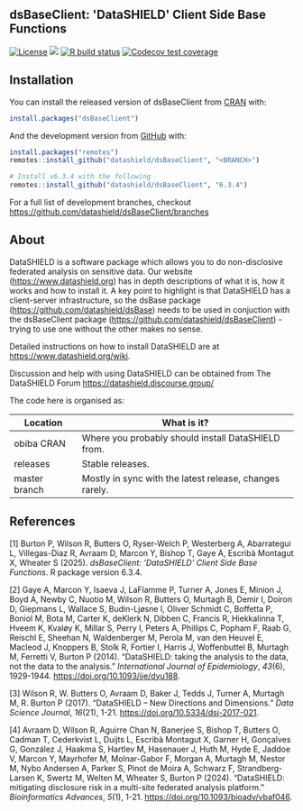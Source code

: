## dsBaseClient: 'DataSHIELD' Client Side Base Functions

[![License](https://img.shields.io/badge/License-GPLv3-blue.svg)](https://www.gnu.org/licenses/gpl-3.0.html)
[![](https://www.r-pkg.org/badges/version/dsBaseClient?color=black)](https://cran.r-project.org/package=dsBaseClient)
[![R build
status](https://github.com/datashield/dsBaseClient/workflows/R-CMD-check/badge.svg)](https://github.com/datashield/dsBaseClient/actions)
[![Codecov test coverage](https://codecov.io/gh/datashield/dsBaseClient/graph/badge.svg)](https://app.codecov.io/gh/datashield/dsBaseClient)

## Installation

You can install the released version of dsBaseClient from
[CRAN](https://cran.r-project.org/package=dsBaseClient) with:

``` r
install.packages("dsBaseClient")
```

And the development version from
[GitHub](https://github.com/datashield/dsBaseClient/) with:
<!-- You can install the development version from [GitHub](https://github.com/) with: -->

``` r
install.packages("remotes")
remotes::install_github("datashield/dsBaseClient", "<BRANCH>")

# Install v6.3.4 with the following
remotes::install_github("datashield/dsBaseClient", "6.3.4")
```

For a full list of development branches, checkout https://github.com/datashield/dsBaseClient/branches


## About

DataSHIELD is a software package which allows you to do non-disclosive federated analysis on sensitive data. Our website (https://www.datashield.org) has in depth descriptions of what it is, how it works and how to install it. A key point to highlight is that DataSHIELD has a client-server infrastructure, so the dsBase package (https://github.com/datashield/dsBase) needs to be used in conjuction with the dsBaseClient package (https://github.com/datashield/dsBaseClient) - trying to use one without the other makes no sense.

Detailed instructions on how to install DataSHIELD are at https://www.datashield.org/wiki.

Discussion and help with using DataSHIELD can be obtained from The DataSHIELD Forum https://datashield.discourse.group/

The code here is organised as:

| Location                     | What is it? |
| ---------------------------- | ------------| 
| obiba CRAN                   | Where you probably should install DataSHIELD from. |
| releases                     | Stable releases. |
| master branch                | Mostly in sync with the latest release, changes rarely. |

## References

[1] Burton P, Wilson R, Butters O, Ryser-Welch P, Westerberg A, Abarrategui L, Villegas-Diaz R,
  Avraam D, Marcon Y, Bishop T, Gaye A, Escribà Montagut X, Wheater S (2025). 
  _dsBaseClient: 'DataSHIELD' Client Side Base Functions_. R package version 6.3.4.

[2] Gaye A, Marcon Y, Isaeva J, LaFlamme P, Turner A, Jones E, Minion J, Boyd A, Newby C, Nuotio
  M, Wilson R, Butters O, Murtagh B, Demir I, Doiron D, Giepmans L, Wallace S, Budin-Ljøsne I,
  Oliver Schmidt C, Boffetta P, Boniol M, Bota M, Carter K, deKlerk N, Dibben C, Francis R,
  Hiekkalinna T, Hveem K, Kvaløy K, Millar S, Perry I, Peters A, Phillips C, Popham F, Raab G,
  Reischl E, Sheehan N, Waldenberger M, Perola M, van den Heuvel E, Macleod J, Knoppers B,
  Stolk R, Fortier I, Harris J, Woffenbuttel B, Murtagh M, Ferretti V, Burton P (2014).
  “DataSHIELD: taking the analysis to the data, not the data to the analysis.” _International
  Journal of Epidemiology_, *43*(6), 1929-1944. <https://doi.org/10.1093/ije/dyu188>.

[3] Wilson R, W. Butters O, Avraam D, Baker J, Tedds J, Turner A, Murtagh M, R. Burton P (2017).
  “DataSHIELD – New Directions and Dimensions.” _Data Science Journal_, *16*(21), 1-21.
  <https://doi.org/10.5334/dsj-2017-021>.

[4] Avraam D, Wilson R, Aguirre Chan N, Banerjee S, Bishop T, Butters O, Cadman T, Cederkvist L,
  Duijts L, Escribà Montagut X, Garner H, Gonçalves G, González J, Haakma S, Hartlev M,
  Hasenauer J, Huth M, Hyde E, Jaddoe V, Marcon Y, Mayrhofer M, Molnar-Gabor F, Morgan A,
  Murtagh M, Nestor M, Nybo Andersen A, Parker S, Pinot de Moira A, Schwarz F,
  Strandberg-Larsen K, Swertz M, Welten M, Wheater S, Burton P (2024). “DataSHIELD:
  mitigating disclosure risk in a multi-site federated analysis platform.” _Bioinformatics
  Advances_, *5*(1), 1-21. <https://doi.org/10.1093/bioadv/vbaf046>.

